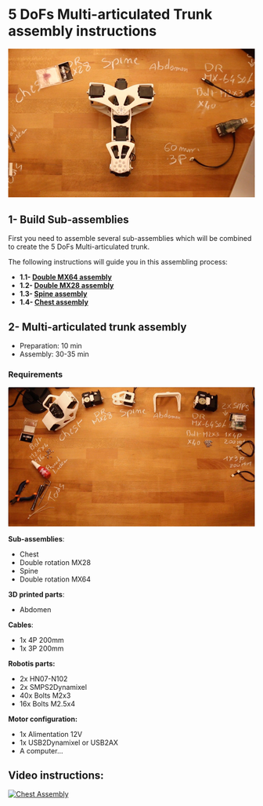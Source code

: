 # 5 DoFs Multi-articulated Trunk assembly instructions

![Trunk Assembled](img/trunk_assembled.jpg)

## 1- Build Sub-assemblies

First you need to assemble several sub-assemblies which will be combined to create the 5 DoFs Multi-articulated trunk.

The following instructions will guide you in this assembling process:

- **1.1- [Double MX64 assembly](../../robotis_library/doc/double_MX64_assembly.md)**
- **1.2- [Double MX28 assembly](../../robotis_library/doc/double_MX28_assembly.md)**
- **1.3- [Spine assembly](subassembly/chest_assembly_instrucions.md)**
- **1.4- [Chest assembly](subassembly/chest_assembly_instructions.md)**


## 2- Multi-articulated trunk assembly


- Preparation: 10 min
- Assembly: 30-35 min


### Requirements
![Chest Assembly](img/trunk_assembly.jpg)

**Sub-assemblies**:
- Chest
- Double rotation MX28
- Spine
- Double rotation MX64

**3D printed parts**:
- Abdomen

**Cables**:
- 1x 4P 200mm
- 1x 3P 200mm


**Robotis parts:**
- 2x HN07-N102
- 2x SMPS2Dynamixel
- 40x Bolts M2x3
- 16x Bolts M2.5x4

**Motor configuration:**
- 1x Alimentation 12V
- 1x USB2Dynamixel or USB2AX
- A computer...



## Video instructions:
[![Chest Assembly](http://img.youtube.com/vi/LEHLdoBEr4Q/0.jpg)](http://youtu.be/LEHLdoBEr4Q)
